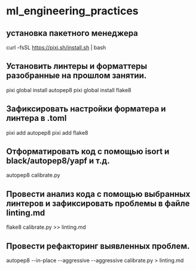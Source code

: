 # ml_engineering_practices
## установка пакетного менеджера
curl -fsSL https://pixi.sh/install.sh | bash
## Установить линтеры и форматтеры разобранные на прошлом занятии.
pixi global install autopep8
pixi global install flake8

## Зафиксировать настройки форматера и линтера в .toml
pixi add autopep8
pixi add flake8

## Отформатировать код с помощью isort и black/autopep8/yapf и т.д.
autopep8 calibrate.py

## Провести анализ кода с помощью выбранных линтеров и зафиксировать проблемы в файле linting.md
flake8 calibrate.py >>  linting.md

## Провести рефакторинг выявленных проблем.
autopep8 --in-place --aggressive --aggressive calibrate.py > linting.md

